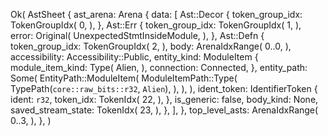 Ok(
    AstSheet {
        ast_arena: Arena {
            data: [
                Ast::Decor {
                    token_group_idx: TokenGroupIdx(
                        0,
                    ),
                },
                Ast::Err {
                    token_group_idx: TokenGroupIdx(
                        1,
                    ),
                    error: Original(
                        UnexpectedStmtInsideModule,
                    ),
                },
                Ast::Defn {
                    token_group_idx: TokenGroupIdx(
                        2,
                    ),
                    body: ArenaIdxRange(
                        0..0,
                    ),
                    accessibility: Accessibility::Public,
                    entity_kind: ModuleItem {
                        module_item_kind: Type(
                            Alien,
                        ),
                        connection: Connected,
                    },
                    entity_path: Some(
                        EntityPath::ModuleItem(
                            ModuleItemPath::Type(
                                TypePath(`core::raw_bits::r32`, `Alien`),
                            ),
                        ),
                    ),
                    ident_token: IdentifierToken {
                        ident: `r32`,
                        token_idx: TokenIdx(
                            22,
                        ),
                    },
                    is_generic: false,
                    body_kind: None,
                    saved_stream_state: TokenIdx(
                        23,
                    ),
                },
            ],
        },
        top_level_asts: ArenaIdxRange(
            0..3,
        ),
    },
)